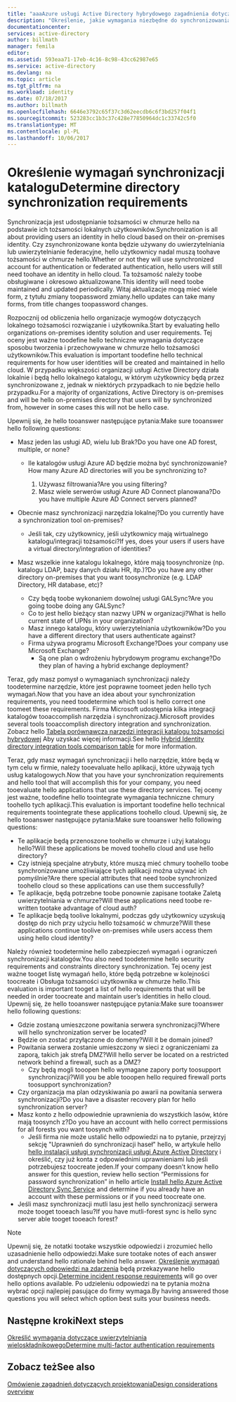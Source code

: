 ```yaml
---
title: "aaaAzure usługi Active Directory hybrydowego zagadnienia dotyczące projektowania tożsamości - określenie wymagań synchronizacji katalogu | Dokumentacja firmy Microsoft"
description: "Określenie, jakie wymagania niezbędne do synchronizowania wszystkich użytkowników hello między on = lokalnych i chmurze hello przedsiębiorstwa."
documentationcenter: 
services: active-directory
author: billmath
manager: femila
editor: 
ms.assetid: 593eaa71-17eb-4c16-8c98-43cc62987e65
ms.service: active-directory
ms.devlang: na
ms.topic: article
ms.tgt_pltfrm: na
ms.workload: identity
ms.date: 07/18/2017
ms.author: billmath
ms.openlocfilehash: 6646e3792c65f37c3d62eecdb6c6f3bd257f04f1
ms.sourcegitcommit: 523283cc1b3c37c428e77850964dc1c33742c5f0
ms.translationtype: MT
ms.contentlocale: pl-PL
ms.lasthandoff: 10/06/2017
---
```

# <a name="determine-directory-synchronization-requirements"></a><span data-ttu-id="3dabf-103">Określenie wymagań synchronizacji katalogu</span><span class="sxs-lookup"><span data-stu-id="3dabf-103">Determine directory synchronization requirements</span></span>
<span data-ttu-id="3dabf-104">Synchronizacja jest udostępnianie tożsamości w chmurze hello na podstawie ich tożsamości lokalnych użytkowników.</span><span class="sxs-lookup"><span data-stu-id="3dabf-104">Synchronization is all about providing users an identity in hello cloud based on their on-premises identity.</span></span> <span data-ttu-id="3dabf-105">Czy zsynchronizowane konta będzie używany do uwierzytelniania lub uwierzytelnianie federacyjne, hello użytkownicy nadal muszą toohave tożsamości w chmurze hello.</span><span class="sxs-lookup"><span data-stu-id="3dabf-105">Whether or not they will use synchronized account for authentication or federated authentication, hello users will still need toohave an identity in hello cloud.</span></span>  <span data-ttu-id="3dabf-106">Ta tożsamość należy toobe obsługiwane i okresowo aktualizowane.</span><span class="sxs-lookup"><span data-stu-id="3dabf-106">This identity will need toobe maintained and updated periodically.</span></span>  <span data-ttu-id="3dabf-107">Witaj aktualizacje mogą mieć wiele form, z tytułu zmiany toopassword zmiany.</span><span class="sxs-lookup"><span data-stu-id="3dabf-107">hello updates can take many forms, from title changes toopassword changes.</span></span>  

<span data-ttu-id="3dabf-108">Rozpocznij od obliczenia hello organizacje wymogów dotyczących lokalnego tożsamości rozwiązanie i użytkownika.</span><span class="sxs-lookup"><span data-stu-id="3dabf-108">Start by evaluating hello organizations on-premises identity solution and user requirements.</span></span> <span data-ttu-id="3dabf-109">Tej oceny jest ważne toodefine hello techniczne wymagania dotyczące sposobu tworzenia i przechowywane w chmurze hello tożsamości użytkowników.</span><span class="sxs-lookup"><span data-stu-id="3dabf-109">This evaluation is important toodefine hello technical requirements for how user identities will be created and maintained in hello cloud.</span></span>  <span data-ttu-id="3dabf-110">W przypadku większości organizacji usługi Active Directory działa lokalnie i będą hello lokalnego katalogu, w którym użytkownicy będą przez synchronizowane z, jednak w niektórych przypadkach to nie będzie hello przypadku.</span><span class="sxs-lookup"><span data-stu-id="3dabf-110">For a majority of organizations, Active Directory is on-premises and will be hello on-premises directory that users will by synchronized from, however in some cases this will not be hello case.</span></span>  

<span data-ttu-id="3dabf-111">Upewnij się, że hello tooanswer następujące pytania:</span><span class="sxs-lookup"><span data-stu-id="3dabf-111">Make sure tooanswer hello following questions:</span></span>

* <span data-ttu-id="3dabf-112">Masz jeden las usługi AD, wielu lub Brak?</span><span class="sxs-lookup"><span data-stu-id="3dabf-112">Do you have one AD forest, multiple, or none?</span></span>
  
  * <span data-ttu-id="3dabf-113">Ile katalogów usługi Azure AD będzie można być synchronizowanie?</span><span class="sxs-lookup"><span data-stu-id="3dabf-113">How many Azure AD directories will you be synchronizing to?</span></span>
    
    1. <span data-ttu-id="3dabf-114">Używasz filtrowania?</span><span class="sxs-lookup"><span data-stu-id="3dabf-114">Are you using filtering?</span></span>
    2. <span data-ttu-id="3dabf-115">Masz wiele serwerów usługi Azure AD Connect planowana?</span><span class="sxs-lookup"><span data-stu-id="3dabf-115">Do you have multiple Azure AD Connect servers planned?</span></span>
* <span data-ttu-id="3dabf-116">Obecnie masz synchronizacji narzędzia lokalnej?</span><span class="sxs-lookup"><span data-stu-id="3dabf-116">Do you currently have a synchronization tool on-premises?</span></span>
  
  * <span data-ttu-id="3dabf-117">Jeśli tak, czy użytkownicy, jeśli użytkownicy mają wirtualnego katalogu/integracji tożsamości?</span><span class="sxs-lookup"><span data-stu-id="3dabf-117">If yes, does your users if users have a virtual directory/integration of identities?</span></span>
* <span data-ttu-id="3dabf-118">Masz wszelkie inne katalogu lokalnego, które mają toosynchronize (np. katalogu LDAP, bazy danych działu HR, itp.)?</span><span class="sxs-lookup"><span data-stu-id="3dabf-118">Do you have any other directory on-premises that you want toosynchronize (e.g. LDAP Directory, HR database, etc)?</span></span>
  * <span data-ttu-id="3dabf-119">Czy będą toobe wykonaniem dowolnej usługi GALSync?</span><span class="sxs-lookup"><span data-stu-id="3dabf-119">Are you going toobe doing any GALSync?</span></span>
  * <span data-ttu-id="3dabf-120">Co to jest hello bieżący stan nazwy UPN w organizacji?</span><span class="sxs-lookup"><span data-stu-id="3dabf-120">What is hello current state of UPNs in your organization?</span></span> 
  * <span data-ttu-id="3dabf-121">Masz innego katalogu, który uwierzytelniania użytkowników?</span><span class="sxs-lookup"><span data-stu-id="3dabf-121">Do you have a different directory that users authenticate against?</span></span>
  * <span data-ttu-id="3dabf-122">Firma używa programu Microsoft Exchange?</span><span class="sxs-lookup"><span data-stu-id="3dabf-122">Does your company use Microsoft Exchange?</span></span>
    * <span data-ttu-id="3dabf-123">Są one plan o wdrożeniu hybrydowym programu exchange?</span><span class="sxs-lookup"><span data-stu-id="3dabf-123">Do they plan of having a hybrid exchange deployment?</span></span>

<span data-ttu-id="3dabf-124">Teraz, gdy masz pomysł o wymaganiach synchronizacji należy toodetermine narzędzie, które jest poprawne toomeet jeden hello tych wymagań.</span><span class="sxs-lookup"><span data-stu-id="3dabf-124">Now that you have an idea about your synchronization requirements, you need toodetermine which tool is hello correct one toomeet these requirements.</span></span>  <span data-ttu-id="3dabf-125">Firma Microsoft udostępnia kilka integracji katalogów tooaccomplish narzędzia i synchronizacji.</span><span class="sxs-lookup"><span data-stu-id="3dabf-125">Microsoft provides several tools tooaccomplish directory integration and synchronization.</span></span>  <span data-ttu-id="3dabf-126">Zobacz hello [Tabela porównawcza narzędzi integracji katalogu tożsamości hybrydowej](active-directory-hybrid-identity-design-considerations-tools-comparison.md) Aby uzyskać więcej informacji.</span><span class="sxs-lookup"><span data-stu-id="3dabf-126">See hello [Hybrid Identity directory integration tools comparison table](active-directory-hybrid-identity-design-considerations-tools-comparison.md) for more information.</span></span> 

<span data-ttu-id="3dabf-127">Teraz, gdy masz wymagań synchronizacji i hello narzędzie, które będą w tym celu w firmie, należy tooevaluate hello aplikacji, które używają tych usług katalogowych.</span><span class="sxs-lookup"><span data-stu-id="3dabf-127">Now that you have your synchronization requirements and hello tool that will accomplish this for your company, you need tooevaluate hello applications that use these directory services.</span></span> <span data-ttu-id="3dabf-128">Tej oceny jest ważne, toodefine hello toointegrate wymagania techniczne chmury toohello tych aplikacji.</span><span class="sxs-lookup"><span data-stu-id="3dabf-128">This evaluation is important toodefine hello technical requirements toointegrate these applications toohello cloud.</span></span> <span data-ttu-id="3dabf-129">Upewnij się, że hello tooanswer następujące pytania:</span><span class="sxs-lookup"><span data-stu-id="3dabf-129">Make sure tooanswer hello following questions:</span></span>

* <span data-ttu-id="3dabf-130">Te aplikacje będą przenoszone toohello w chmurze i użyj katalogu hello?</span><span class="sxs-lookup"><span data-stu-id="3dabf-130">Will these applications be moved toohello cloud and use hello directory?</span></span>
* <span data-ttu-id="3dabf-131">Czy istnieją specjalne atrybuty, które muszą mieć chmury toohello toobe synchronizowane umożliwiające tych aplikacji można używać ich pomyślnie?</span><span class="sxs-lookup"><span data-stu-id="3dabf-131">Are there special attributes that need toobe synchronized toohello cloud so these applications can use them successfully?</span></span>
* <span data-ttu-id="3dabf-132">Te aplikacje, będą potrzebne toobe ponownie zapisane tootake Zaletą uwierzytelniania w chmurze?</span><span class="sxs-lookup"><span data-stu-id="3dabf-132">Will these applications need toobe re-written tootake advantage of cloud auth?</span></span>
* <span data-ttu-id="3dabf-133">Te aplikacje będą toolive lokalnymi, podczas gdy użytkownicy uzyskują dostęp do nich przy użyciu hello tożsamość w chmurze?</span><span class="sxs-lookup"><span data-stu-id="3dabf-133">Will these applications continue toolive on-premises while users access them using hello cloud identity?</span></span>

<span data-ttu-id="3dabf-134">Należy również toodetermine hello zabezpieczeń wymagań i ograniczeń synchronizacji katalogów.</span><span class="sxs-lookup"><span data-stu-id="3dabf-134">You also need toodetermine hello security requirements and constraints directory synchronization.</span></span> <span data-ttu-id="3dabf-135">Tej oceny jest ważne tooget listę wymagań hello, które będą potrzebne w kolejności toocreate i Obsługa tożsamości użytkownika w chmurze hello.</span><span class="sxs-lookup"><span data-stu-id="3dabf-135">This evaluation is important tooget a list of hello requirements that will be needed in order toocreate and maintain user’s identities in hello cloud.</span></span> <span data-ttu-id="3dabf-136">Upewnij się, że hello tooanswer następujące pytania:</span><span class="sxs-lookup"><span data-stu-id="3dabf-136">Make sure tooanswer hello following questions:</span></span>

* <span data-ttu-id="3dabf-137">Gdzie zostaną umieszczone powitania serwera synchronizacji?</span><span class="sxs-lookup"><span data-stu-id="3dabf-137">Where will hello synchronization server be located?</span></span>
* <span data-ttu-id="3dabf-138">Będzie on zostać przyłączone do domeny?</span><span class="sxs-lookup"><span data-stu-id="3dabf-138">Will it be domain joined?</span></span>
* <span data-ttu-id="3dabf-139">Powitania serwera zostanie umieszczony w sieci z ograniczeniami za zaporą, takich jak strefą DMZ?</span><span class="sxs-lookup"><span data-stu-id="3dabf-139">Will hello server be located on a restricted network behind a firewall, such as a DMZ?</span></span>
  * <span data-ttu-id="3dabf-140">Czy będą mogli tooopen hello wymagane zapory porty toosupport synchronizacji?</span><span class="sxs-lookup"><span data-stu-id="3dabf-140">Will you be able tooopen hello required firewall ports toosupport synchronization?</span></span>
* <span data-ttu-id="3dabf-141">Czy organizacja ma plan odzyskiwania po awarii na powitania serwera synchronizacji?</span><span class="sxs-lookup"><span data-stu-id="3dabf-141">Do you have a disaster recovery plan for hello synchronization server?</span></span>
* <span data-ttu-id="3dabf-142">Masz konto z hello odpowiednie uprawnienia do wszystkich lasów, które mają toosynch z?</span><span class="sxs-lookup"><span data-stu-id="3dabf-142">Do you have an account with hello correct permissions for all forests you want toosynch with?</span></span>
  * <span data-ttu-id="3dabf-143">Jeśli firma nie może ustalić hello odpowiedzi na to pytanie, przejrzyj sekcję "Uprawnień do synchronizacji haseł" hello, w artykule hello [hello instalacji usługi synchronizacji usługi Azure Active Directory](https://msdn.microsoft.com/library/azure/dn757602.aspx#BKMK_CreateAnADAccountForTheSyncService) i określić, czy już konta z odpowiednimi uprawnieniami lub jeśli potrzebujesz toocreate jeden.</span><span class="sxs-lookup"><span data-stu-id="3dabf-143">If your company doesn’t know hello answer for this question, review hello section “Permissions for password synchronization” in hello article [Install hello Azure Active Directory Sync Service](https://msdn.microsoft.com/library/azure/dn757602.aspx#BKMK_CreateAnADAccountForTheSyncService) and determine if you already have an account with these permissions or if you need toocreate one.</span></span>
* <span data-ttu-id="3dabf-144">Jeśli masz synchronizacji mutli lasu jest hello synchronizacji serwera może tooget tooeach lasu?</span><span class="sxs-lookup"><span data-stu-id="3dabf-144">If you have mutli-forest sync is hello sync server able tooget tooeach forest?</span></span>

> [!NOTE]
> <span data-ttu-id="3dabf-145">Upewnij się, że notatki tootake wszystkie odpowiedzi i zrozumieć hello uzasadnienie hello odpowiedzi.</span><span class="sxs-lookup"><span data-stu-id="3dabf-145">Make sure tootake notes of each answer and understand hello rationale behind hello answer.</span></span> <span data-ttu-id="3dabf-146">[Określenie wymagań dotyczących odpowiedzi na zdarzenia](active-directory-hybrid-identity-design-considerations-incident-response-requirements.md) będą przekazywane hello dostępnych opcji.</span><span class="sxs-lookup"><span data-stu-id="3dabf-146">[Determine incident response requirements](active-directory-hybrid-identity-design-considerations-incident-response-requirements.md) will go over hello options available.</span></span> <span data-ttu-id="3dabf-147">Po udzieleniu odpowiedzi na te pytania można wybrać opcji najlepiej pasujące do firmy wymaga.</span><span class="sxs-lookup"><span data-stu-id="3dabf-147">By having answered those questions you will select which option best suits your business needs.</span></span>
> 
> 

## <a name="next-steps"></a><span data-ttu-id="3dabf-148">Następne kroki</span><span class="sxs-lookup"><span data-stu-id="3dabf-148">Next steps</span></span>
[<span data-ttu-id="3dabf-149">Określić wymagania dotyczące uwierzytelniania wieloskładnikowego</span><span class="sxs-lookup"><span data-stu-id="3dabf-149">Determine multi-factor authentication requirements</span></span>](active-directory-hybrid-identity-design-considerations-multifactor-auth-requirements.md)

## <a name="see-also"></a><span data-ttu-id="3dabf-150">Zobacz też</span><span class="sxs-lookup"><span data-stu-id="3dabf-150">See also</span></span>
[<span data-ttu-id="3dabf-151">Omówienie zagadnień dotyczących projektowania</span><span class="sxs-lookup"><span data-stu-id="3dabf-151">Design considerations overview</span></span>](active-directory-hybrid-identity-design-considerations-overview.md)


